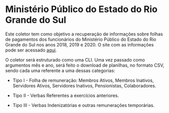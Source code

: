 # Ministério Público do Estado do Rio Grande do Sul

Este coletor tem como objetivo a recuperação de informações sobre folhas de pagamentos dos funcionários do Ministério Público do Estado do Rio Grande do Sul nos anos 2018, 2019 e 2020. O site com as informações pode ser acessado [aqui](https://transparencia.mprs.mp.br/contracheque/).

O coletor será estruturado como uma CLI. Uma vez passado como argumentos mês e ano, será feito o download de planilhas, no formato CSV, sendo cada uma referente a uma dessas categorias:

- Tipo I - Folha de remuneração: Membros Ativos, Membros Inativos, Servidores Ativos, Servidores Inativos, Pensionistas, Colaboradores.

- Tipo II - Verbas Referentes a exercícios anteriores.

- Tipo III - Verbas Indenizatórias e outras remunerações temporárias.

